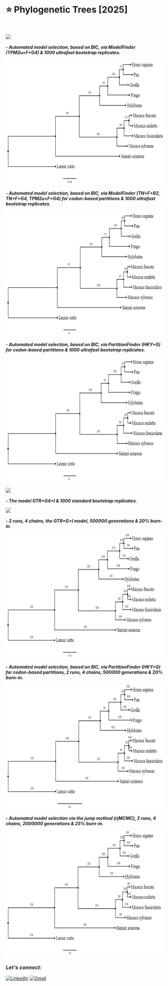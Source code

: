 # :star: Phylogenetic Trees [2025]

<br>

![](https://img.shields.io/badge/MAXIMUM%20LIKELIHOOD%20-IQ--TREE-eb3471?style=for-the-badge)

***- Automated model selection, based on BIC, via ModelFinder (TPM2u+F+G4) & 1000 ultrafast bootstrap replicates.***

<img src="https://github.com/Rohit-Rannavre/Phylogenetic-Trees/blob/main/Trees/1.png" width="600" height="400">

***- Automated model selection, based on BIC, via ModelFinder (TN+F+R2, TN+F+G4, TPM2u+F+G4) for codon-based partitions & 1000 ultrafast bootstrap replicates.***

<img src="https://github.com/Rohit-Rannavre/Phylogenetic-Trees/blob/main/Trees/2.png" width="600" height="400">

***- Automated model selection, based on BIC, via PartitionFinder (HKY+G) for codon-based partitions & 1000 ultrafast bootstrap replicates.***

<img src="https://github.com/Rohit-Rannavre/Phylogenetic-Trees/blob/main/Trees/3.png" width="600" height="400">

![](https://img.shields.io/badge/MAXIMUM%20LIKELIHOOD%20-RAxML--NG-eb3471?style=for-the-badge)

***- The model GTR+G4+I & 1000 standard bootstrap replicates.***

![](https://img.shields.io/badge/BAYESIAN%20INFERENCE%20-MRBAYES-ebe534?style=for-the-badge)

***- 2 runs, 4 chains, the GTR+G+I model, 500000 generations & 20% burn-in.***

<img src="https://github.com/Rohit-Rannavre/Phylogenetic-Trees/blob/main/Trees/4.png" width="600" height="400">

***- Automated model selection, based on BIC, via PartitionFinder (HKY+G) for codon-based partitions, 2 runs, 4 chains, 500000 generations & 20% burn-in.***

<img src="https://github.com/Rohit-Rannavre/Phylogenetic-Trees/blob/main/Trees/5.png" width="600" height="400">

***- Automated model selection via the jump method (rjMCMC), 2 runs, 4 chains, 2000000 generations & 25% burn-in.***

<img src="https://github.com/Rohit-Rannavre/Phylogenetic-Trees/blob/main/Trees/6.png" width="600" height="400">

<br>

### ***Let's connect:*** 
[![LinkedIn](https://img.shields.io/badge/linkedin-%230077B5.svg?style=for-the-badge&logo=linkedin&logoColor=white)](https://www.linkedin.com/in/rohit-rannavre) 
[![Gmail](https://img.shields.io/badge/Gmail-D14836?style=for-the-badge&logo=gmail&logoColor=white)](mailto:rohit.rannavre@gmail.com)
